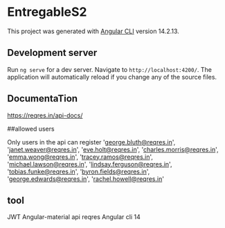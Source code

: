 # EntregableS2

This project was generated with [Angular CLI](https://github.com/angular/angular-cli) version 14.2.13.

## Development server

Run `ng serve` for a dev server. Navigate to `http://localhost:4200/`. The application will automatically reload if you change any of the source files.

## DocumentaTion
https://reqres.in/api-docs/

##allowed users

Only users in the api can register
    'george.bluth@reqres.in',
    'janet.weaver@reqres.in',
    'eve.holt@reqres.in',
    'charles.morris@reqres.in',
    'emma.wong@reqres.in',
    'tracey.ramos@reqres.in',
    'michael.lawson@reqres.in',
    'lindsay.ferguson@reqres.in',
    'tobias.funke@reqres.in',
    'byron.fields@reqres.in',
    'george.edwards@reqres.in',
    'rachel.howell@reqres.in'

## tool
JWT
Angular-material
api reqres
Angular cli 14
